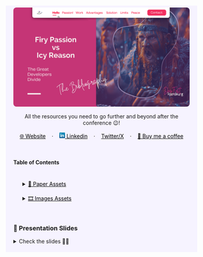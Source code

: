 <!-- RESOURCES COVER -->
<div style="background-color: #F6F3FF; padding: 20px" class="markdown-body">
<p style="margin-top: -15px">
  <a href="https://github.com/HelviraG/conferences.resources/tree/main/%5BEN%5Dfiry_and_icy/events/devfest_hambourg">
    <img style="border-radius: 8px" src="../../assets/covers/firy_passion_vs_icy_reason_devfest_hamburg_cover.png" alt="Firy Passion VS Icy Reason - DevFest Hamburg Cover" />
  </a>
</p>

  <p style="text-align:center">
    All the resources you need to go further and beyond after the conference 😉!
    <br />
    <br />
    <a href="https://helvira.dev" style="padding: 6px 12px; color: black" onmouseover="this.style.color='purple'; this.style.fontWeight=''" onmouseleave="this.style.color='black'">🌐 Website</a>
    ·
    <a href="https://linkedin.com/helvira-dev" style="padding: 6px 12px; color: black" onmouseover="this.style.color='purple';fontSize=''" onmouseleave="this.style.color='black'; this.style.fontWeight='normal'; fontSize='12px'"><img src="../../assets/linkedin.png" width="15px" alt="linkedin logo"/> Linkedin</a>
    ·
    <a href="https://twitter.com/helvira_g" style="padding: 6px 12px; color: black" onmouseover="this.style.color='purple';" onmouseleave="this.style.color='black'">Twitter/X</a>
    ·
    <a href="https://www.buymeacoffee.com/helvira" style="padding: 6px 12px; color: black" onmouseover="this.style.color='purple';" onmouseleave="this.style.color='black'">🥤 Buy me a coffee</a>
  </p>

  <br />

  <!-- TABLE OF CONTENTS -->
#### Table of Contents

  <ol style="list-style-type: none; margin-top: 40px;">
    <li>
      <!-- SCIENTIFIC PRESS SECTION -->
      <details>
        <summary>
          <a href="https://github.com/HelviraG/conferences.resources/tree/main%5BEN%5Dfiry_and_icy/sections/PaperAssets.md#-paper-assets  " style="color: black" onmouseover="this.style.fontWeight='700';this.style.color='#6A42AB';" onmouseout="this.style.fontWeight='';this.style.color='black';">📰 Paper Assets</a>
        </summary>
          <ul style="list-style-type: none">
            <!-- USED DURING PRESENTATION SECTION -->
            <details style="margin-top: 20px">
            <summary>
              <a href="https://github.com/HelviraG/conferences.resources/tree/main%5BEN%5Dfiry_and_icy/sections/PaperAssets.md#-paper-assets" style="color: black" onmouseover="this.style.fontWeight='700';this.style.color='#6A42AB';" onmouseout="this.style.fontWeight='';this.style.color='black';">Seen through the presentation</a>
            </summary>
            <ul style="list-style-type: none">
                <li style="margin-top: 10px">
                    <a href="https://github.com/HelviraG/conferences.resources/tree/main%5BEN%5Dfiry_and_icy/sections/PaperAssets.md#%EF%B8%8F-divergence-between-employer-and-employee-understandings-of-passion-theory-and-implications-for-future-research" style="color: black" onmouseover="this.style.fontWeight='700';this.style.color='#6A42AB';" onmouseout="this.style.fontWeight='';this.style.color='black';">🧷 Divergence between employer and employee understandings of passion: Theory and implications for future research</a>
                </li>
                <li style="margin-top: 10px">
                    <a href="https://github.com/HelviraG/conferences.resources/tree/main%5BEN%5Dfiry_and_icy/sections/PaperAssets.md#%EF%B8%8F-understanding-contemporary-forms-of-exploitation-attributions-of-passion-serve-to-legitimize-the-poor-treatment-of-workers" style="color: black" onmouseover="this.style.fontWeight='700';this.style.color='#6A42AB';" onmouseout="this.style.fontWeight='';this.style.color='black';">🧷 Understanding Contemporary Forms of Exploitation: Attributions of Passion Serve to Legitimize the Poor Treatment of Workers</a>
                </li>
                <li style="margin-top: 10px">
                    <a href="https://github.com/HelviraG/conferences.resources/tree/main%5BEN%5Dfiry_and_icy/sections/PaperAssets.md#%EF%B8%8F-the-relationship-between-deliberate-practice-and-performance-in-sports-a-meta-analysis" style="color: black" onmouseover="this.style.fontWeight='700';this.style.color='#6A42AB';" onmouseout="this.style.fontWeight='';this.style.color='black';">🧷 The Relationship Between Deliberate Practice and Performance in Sports: A Meta-Analysis</a>
                </li>
            </ul>
            </details>
            <!-- MORE TO READ SECTION -->
            <details style="margin-top: 20px">
            <summary>
              <a href="https://github.com/HelviraG/conferences.resources/tree/main%5BEN%5Dfiry_and_icy/sections/PaperAssets.md#-read-more" style="color: black" onmouseover="this.style.fontWeight='700';this.style.color='#6A42AB';" onmouseout="this.style.fontWeight='';this.style.color='black';">🔎 More to read</a>
            </summary>
            <ul style="list-style-type: none">
              <li style="margin-top: 8px">
                <a href="https://github.com/HelviraG/conferences.resources/tree/main%5BEN%5Dfiry_and_icy/sections/PaperAssets.md#%EF%B8%8F-eyes-wide-open-perceived-exploitation-and-its-consequences" style="color: black" onmouseover="this.style.fontWeight='700';this.style.color='#6A42AB';" onmouseout="this.style.fontWeight='';this.style.color='black';">🧷 Eyes Wide Open: Perceived Exploitation and Its Consequences</a>
              </li>
              <li style="margin-top: 8px">
                <a href="https://github.com/HelviraG/conferences.resources/tree/main%5BEN%5Dfiry_and_icy/sections/PaperAssets.md#%EF%B8%8F-%EF%B8%8F%EF%B8%8F-the-dualistic-model-of-passion-theory-research-and-implications-for-the-field-of-education" style="color: black" onmouseover="this.style.fontWeight='700';this.style.color='#6A42AB';" onmouseout="this.style.fontWeight='';this.style.color='black';">🧷 The Dualistic Model of Passion: Theory, Research, and Implications for the Field of Education</a>
              </li>
            </ul>
            </details>
          </ul>
      </details>
    </li>
    <!-- IMAGES ASSETS SECTION -->
    <li style="margin-top: 20px">
      <details style="margin-top: 10px">
      <summary>
        <a href="https://github.com/HelviraG/conferences.resources/tree/main%5BEN%5Dfiry_and_icy/sections/ImagesAssets.md#%EF%B8%8F-images-assets" style="color: black" onmouseover="this.style.fontWeight='700';this.style.color='#6A42AB';" onmouseout="this.style.fontWeight='';this.style.color='black';">🎞️ Images Assets</a>
      </summary>
      <!-- MIDJOURNEY IMAGES SECTION -->
      <ul style="list-style-type: none">
        <details style="margin-top: 10px">
        <summary>
          <a href="https://github.com/HelviraG/conferences.resources/tree/main%5BEN%5Dfiry_and_icy/sections/ImagesAssets.md#-midjourney-images" style="color: black" onmouseover="this.style.fontWeight='700';this.style.color='#6A42AB';" onmouseout="this.style.fontWeight='';this.style.color='black';">👾 Midjourney Images</a>
        </summary>
        <ul style="list-style-type: none; margin-top: 6px">
          <li><a href="https://github.com/HelviraG/conferences.resources/tree/main%5BEN%5Dfiry_and_icy/sections/ImagesAssets.md#-planet-valhalla" style="color: black" onmouseover="this.style.fontWeight='700';this.style.color='#6A42AB';" onmouseout="this.style.fontWeight='';this.style.color='black';">📍 Planet Valhalla</a></li>
          <li style="margin-top: 2px"><a href="https://github.com/HelviraG/conferences.resources/tree/main%5BEN%5Dfiry_and_icy/sections/ImagesAssets.md#-the-vikings" style="color: black" onmouseover="this.style.fontWeight='700';this.style.color='#6A42AB';" onmouseout="this.style.fontWeight='';this.style.color='black';">📍 The Vikings</a></li>
        </ul>
        </details>
      </ul>
      </details>
    </li>
  </ol>
  <br />

### 💽 Presentation Slides

<details>
    <summary>Check the slides 🤨🧐</summary>
    <ul>
        <li>
            <img style="border-radius: 8px" src="slides/devfest_hamburg_slides_1.png" alt="Firy Passion VS Icy Reason - DevFest Hamburg Slides" />
            <img style="border-radius: 8px" src="slides/devfest_hamburg_slides_2.png" alt="Firy Passion VS Icy Reason - DevFest Hamburg Slides" />
            <img style="border-radius: 8px" src="slides/devfest_hamburg_slides_3.png" alt="Firy Passion VS Icy Reason - DevFest Hamburg Slides" />
            <img style="border-radius: 8px" src="slides/devfest_hamburg_slides_4.png" alt="Firy Passion VS Icy Reason - DevFest Hamburg Slides" />
            <img style="border-radius: 8px" src="slides/devfest_hamburg_slides_5.png" alt="Firy Passion VS Icy Reason - DevFest Hamburg Slides" />
            <img style="border-radius: 8px" src="slides/devfest_hamburg_slides_6.png" alt="Firy Passion VS Icy Reason - DevFest Hamburg Slides" />
            <img style="border-radius: 8px" src="slides/devfest_hamburg_slides_7.png" alt="Firy Passion VS Icy Reason - DevFest Hamburg Slides" />
            <img style="border-radius: 8px" src="slides/devfest_hamburg_slides_8.png" alt="Firy Passion VS Icy Reason - DevFest Hamburg Slides" />
            <img style="border-radius: 8px" src="slides/devfest_hamburg_slides_9.png" alt="Firy Passion VS Icy Reason - DevFest Hamburg Slides" />
            <img style="border-radius: 8px" src="slides/devfest_hamburg_slides_10.png" alt="Firy Passion VS Icy Reason - DevFest Hamburg Slides" />
            <img style="border-radius: 8px" src="slides/devfest_hamburg_slides_11.png" alt="Firy Passion VS Icy Reason - DevFest Hamburg Slides" />
            <img style="border-radius: 8px" src="slides/devfest_hamburg_slides_12.png" alt="Firy Passion VS Icy Reason - DevFest Hamburg Slides" />
            <img style="border-radius: 8px" src="slides/devfest_hamburg_slides_13.png" alt="Firy Passion VS Icy Reason - DevFest Hamburg Slides" />
            <img style="border-radius: 8px" src="slides/devfest_hamburg_slides_14.png" alt="Firy Passion VS Icy Reason - DevFest Hamburg Slides" />
            <img style="border-radius: 8px" src="slides/devfest_hamburg_slides_15.png" alt="Firy Passion VS Icy Reason - DevFest Hamburg Slides" />
            <img style="border-radius: 8px" src="slides/devfest_hamburg_slides_16.png" alt="Firy Passion VS Icy Reason - DevFest Hamburg Slides" />
            <img style="border-radius: 8px" src="slides/devfest_hamburg_slides_17.png" alt="Firy Passion VS Icy Reason - DevFest Hamburg Slides" />
            <img style="border-radius: 8px" src="slides/devfest_hamburg_slides_18.png" alt="Firy Passion VS Icy Reason - DevFest Hamburg Slides" />
            <img style="border-radius: 8px" src="slides/devfest_hamburg_slides_19.png" alt="Firy Passion VS Icy Reason - DevFest Hamburg Slides" />
            <img style="border-radius: 8px" src="slides/devfest_hamburg_slides_20.png" alt="Firy Passion VS Icy Reason - DevFest Hamburg Slides" />
            <img style="border-radius: 8px" src="slides/devfest_hamburg_slides_21.png" alt="Firy Passion VS Icy Reason - DevFest Hamburg Slides" />
            <img style="border-radius: 8px" src="slides/devfest_hamburg_slides_22.png" alt="Firy Passion VS Icy Reason - DevFest Hamburg Slides" />
            <img style="border-radius: 8px" src="slides/devfest_hamburg_slides_23.png" alt="Firy Passion VS Icy Reason - DevFest Hamburg Slides" />
            <img style="border-radius: 8px" src="slides/devfest_hamburg_slides_24.png" alt="Firy Passion VS Icy Reason - DevFest Hamburg Slides" />
            <img style="border-radius: 8px" src="slides/devfest_hamburg_slides_25.png" alt="Firy Passion VS Icy Reason - DevFest Hamburg Slides" />
            <img style="border-radius: 8px" src="slides/devfest_hamburg_slides_26.png" alt="Firy Passion VS Icy Reason - DevFest Hamburg Slides" />
            <img style="border-radius: 8px" src="slides/devfest_hamburg_slides_27.png" alt="Firy Passion VS Icy Reason - DevFest Hamburg Slides" />
            <img style="border-radius: 8px" src="slides/devfest_hamburg_slides_28.png" alt="Firy Passion VS Icy Reason - DevFest Hamburg Slides" />
            <img style="border-radius: 8px" src="slides/devfest_hamburg_slides_29.png" alt="Firy Passion VS Icy Reason - DevFest Hamburg Slides" />
            <img style="border-radius: 8px" src="slides/devfest_hamburg_slides_30.png" alt="Firy Passion VS Icy Reason - DevFest Hamburg Slides" />
            <img style="border-radius: 8px" src="slides/devfest_hamburg_slides_31.png" alt="Firy Passion VS Icy Reason - DevFest Hamburg Slides" />
            <img style="border-radius: 8px" src="slides/devfest_hamburg_slides_32.png" alt="Firy Passion VS Icy Reason - DevFest Hamburg Slides" />
            <img style="border-radius: 8px" src="slides/devfest_hamburg_slides_33.png" alt="Firy Passion VS Icy Reason - DevFest Hamburg Slides" />
            <img style="border-radius: 8px" src="slides/devfest_hamburg_slides_34.png" alt="Firy Passion VS Icy Reason - DevFest Hamburg Slides" />
            <img style="border-radius: 8px" src="slides/devfest_hamburg_slides_35.png" alt="Firy Passion VS Icy Reason - DevFest Hamburg Slides" />
            <img style="border-radius: 8px" src="slides/devfest_hamburg_slides_36.png" alt="Firy Passion VS Icy Reason - DevFest Hamburg Slides" />
            <img style="border-radius: 8px" src="slides/devfest_hamburg_slides_37.png" alt="Firy Passion VS Icy Reason - DevFest Hamburg Slides" />
            <img style="border-radius: 8px" src="slides/devfest_hamburg_slides_38.png" alt="Firy Passion VS Icy Reason - DevFest Hamburg Slides" />
            <img style="border-radius: 8px" src="slides/devfest_hamburg_slides_39.png" alt="Firy Passion VS Icy Reason - DevFest Hamburg Slides" />
            <img style="border-radius: 8px" src="slides/devfest_hamburg_slides_40.png" alt="Firy Passion VS Icy Reason - DevFest Hamburg Slides" />
            <img style="border-radius: 8px" src="slides/devfest_hamburg_slides_41.png" alt="Firy Passion VS Icy Reason - DevFest Hamburg Slides" />
            <img style="border-radius: 8px" src="slides/devfest_hamburg_slides_42.png" alt="Firy Passion VS Icy Reason - DevFest Hamburg Slides" />
            <img style="border-radius: 8px" src="slides/devfest_hamburg_slides_43.png" alt="Firy Passion VS Icy Reason - DevFest Hamburg Slides" />
            <img style="border-radius: 8px" src="slides/devfest_hamburg_slides_44.png" alt="Firy Passion VS Icy Reason - DevFest Hamburg Slides" />
            <img style="border-radius: 8px" src="slides/devfest_hamburg_slides_45.png" alt="Firy Passion VS Icy Reason - DevFest Hamburg Slides" />
            <img style="border-radius: 8px" src="slides/devfest_hamburg_slides_46.png" alt="Firy Passion VS Icy Reason - DevFest Hamburg Slides" />
            <img style="border-radius: 8px" src="slides/devfest_hamburg_slides_47.png" alt="Firy Passion VS Icy Reason - DevFest Hamburg Slides" />
            <img style="border-radius: 8px" src="slides/devfest_hamburg_slides_48.png" alt="Firy Passion VS Icy Reason - DevFest Hamburg Slides" />
            <img style="border-radius: 8px" src="slides/devfest_hamburg_slides_49.png" alt="Firy Passion VS Icy Reason - DevFest Hamburg Slides" />
        </li>
    </ul>
</details>

</div>